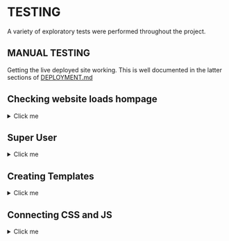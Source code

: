 # TESTING

A variety of exploratory tests were performed throughout the project.

## MANUAL TESTING

Getting the live deployed site working. This is well documented in the latter sections of [DEPLOYMENT.md](DEPLOYMENT.md)

## Checking website loads hompage

<details>
<summary>Click me</summary>

Add the following code to the home/views.py file. This tells the server to display "This is the homepage"

![01](docs/testing/01-load-home-page.png)

Add the following code to the elite_cuisine/urls.py file.

![env secret key](docs/testing/02-load-home-page.png)

Add the following code to the elite_cuisine/settings.py file to installed apps.

![env secret key](docs/testing/03-load-home-page.png)

Use command python3 manage.py runserver to check the home app is linked correctly.

![env secret key](docs/testing/04-load-home-page.png)

</details>

## Super User

<details>
<summary>Click me</summary>

When i originally tried to login as a superuser i recieved this error.

![Error](docs/testing/admin-test-01.png)

After using code institute support i had forgotten to add.

![CSFR](docs/testing/admin-test-02.png)

Admin login now functions correctly.

![Admin Page](docs/testing/admin-test-03.png)

</details>

## Creating Templates 

<details>
<summary>Click me</summary>

Create a top level directory to include your templates 

![Templates](docs/testing/templates-01.png)

connect the templates directory to *elite/settings.py*

![Templates](docs/testing/templates-02.png)

![Templates](docs/testing/templates-03.png)

Once the templates partials are populated. The server looks like this

![Templates](docs/testing/templates-04.png)

</details>

## Connecting CSS and JS

<details>
<summary>Click me</summary>

Connect the static directory to *elite/settings.py*.

![CSS](docs/testing/style01.png)

Create you style.css as shown at the top level.

![CSS](docs/testing/style02.png)

Edit head.html to load sytle sheet.

![CSS](docs/testing/style03.png)

I initally recieved the error below. After chaging *STATIC_URL = '/static/'* in elite/setting.py the style sheet connected.

![CSS](docs/testing/style04.png)

Server with backgorund colour.

![CSS](docs/testing/style05.png)

Create script.js in static directory.

![JS](docs/heroku_deployment/24-js.png)

Connect script.js to base.html.

![JS](docs/heroku_deployment/25-base.html.png)

Check server loads message in developer tools.

![JS](docs/heroku_deployment/26-jsmessage.png)

</details>